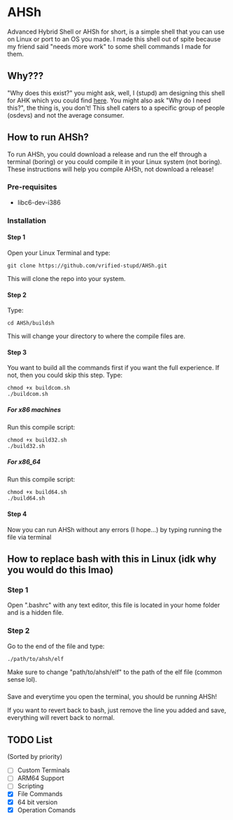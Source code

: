 # AHSh

Advanced Hybrid Shell or AHSh for short, is a simple shell that you can use on Linux or port to an OS you made. I made this shell out of spite because my friend said "needs more work" to some shell commands I made for them.

## Why???

"Why does this exist?" you might ask, well, I (stupd) am designing this shell for AHK which you could find [here](https://github.com/Libre-X-Project/AHK-main). You might also ask "Why do I need this?", the thing is, you don't! This shell caters to a specific group of people (osdevs) and not the average consumer.

## How to run AHSh?

To run AHSh, you could download a release and run the elf through a terminal (boring) or you could compile it in your Linux system (not boring). These instructions will help you compile AHSh, not download a release!

### Pre-requisites

- libc6-dev-i386

### Installation

#### Step 1

Open your Linux Terminal and type:

```
git clone https://github.com/vrified-stupd/AHSh.git
```

This will clone the repo into your system.

#### Step 2

Type:

```
cd AHSh/buildsh
```

This will change your directory to where the compile files are.

#### Step 3

You want to build all the commands first if you want the full experience. If not, then you could skip this step. Type:

```
chmod +x buildcom.sh
./buildcom.sh
```

##### For x86 machines

Run this compile script:

```
chmod +x build32.sh
./build32.sh
```

##### For x86_64

Run this compile script:

```
chmod +x build64.sh
./build64.sh
```

#### Step 4

Now you can run AHSh without any errors (I hope...) by typing running the file via terminal

## How to replace bash with this in Linux (idk why you would do this lmao)

### Step 1

Open ".bashrc" with any text editor, this file is located in your home folder and is a hidden file.

### Step 2

Go to the end of the file and type:

```
./path/to/ahsh/elf
```

Make sure to change "path/to/ahsh/elf" to the path of the elf file (common sense lol).

###

Save and everytime you open the terminal, you should be running AHSh!

If you want to revert back to bash, just remove the line you added and save, everything will revert back to normal.

## TODO List

(Sorted by priority)

- [ ] Custom Terminals
- [ ] ARM64 Support
- [ ] Scripting
- [X] File Commands
- [X] 64 bit version
- [X] Operation Comands
